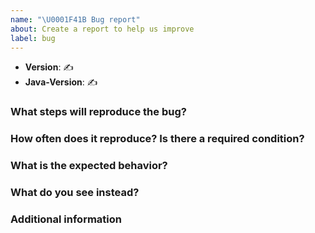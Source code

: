 ```yaml
---
name: "\U0001F41B Bug report"
about: Create a report to help us improve
label: bug
---
```


<!--
Thank you for reporting an issue.

This issue tracker is for bugs and issues found within this project.

Please fill in as much of the template below as you're able.
-------

The “✍️” are placeholders signifying requests for
input. Replace them with your responses.

If you are unsure of something, do your best.

-->

* **Version**: ✍️
* **Java-Version**: ✍️

### What steps will reproduce the bug?

<!--
Enter details about your bug, preferably a simple code snippet that can be
run directly without installing third-party dependencies.
-->

### How often does it reproduce? Is there a required condition?

### What is the expected behavior?

<!-- 
If possible please provide textual output instead of screenshots.
-->

### What do you see instead?

<!--
If possible please provide textual output instead of screenshots.
-->

### Additional information

<!--
Tell us anything else you think we should know.
-->
